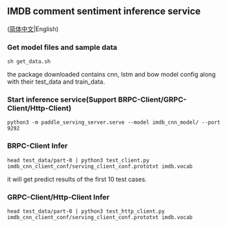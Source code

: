 ## IMDB comment sentiment inference service

([简体中文](./README_CN.md)|English)

### Get model files and sample data

```
sh get_data.sh
```
the package downloaded contains cnn, lstm and bow model config along with their test_data and train_data.

### Start inference service(Support BRPC-Client/GRPC-Client/Http-Client)

```
python3 -m paddle_serving_server.serve --model imdb_cnn_model/ --port 9292
```
### BRPC-Client Infer
```
head test_data/part-0 | python3 test_client.py imdb_cnn_client_conf/serving_client_conf.prototxt imdb.vocab
```

it will get predict results of the first 10 test cases.


### GRPC-Client/Http-Client Infer
```
head test_data/part-0 | python3 test_http_client.py imdb_cnn_client_conf/serving_client_conf.prototxt imdb.vocab
```
